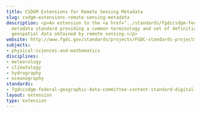 ```yaml
---
title: CSDGM Extensions for Remote Sensing Metadata
slug: csdgm-extensions-remote-sensing-metadata
description: <p>An extension to the <a href="../standards/fgdccsdgm-federal-geographic-data-committee-content-standard-digital-ge.html">FGDC/CSDGM</a>
  metadata standard providing a common terminology and set of definitions for documenting
  geospatial data obtained by remote sensing.</p>
website: http://www.fgdc.gov/standards/projects/FGDC-standards-projects/csdgm_rs_ex/MetadataRemoteSensingExtens.pdf
subjects:
- physical-sciences-and-mathematics
disciplines:
- meteorology
- climatology
- hydrography
- oceanography
standards:
- fgdccsdgm-federal-geographic-data-committee-content-standard-digital-ge
layout: extension
type: extension
---
```


